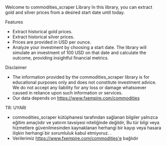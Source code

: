 Welcome to commodities_scraper Library
In this library, you can extract gold and silver prices from a desired start date until today.

Features
* Extract historical gold prices.
* Extract historical silver prices.
* Prices are provided in USD per ounce.
* Analyze your investment by choosing a start date. The library will simulate an investment of 100 USD on that date and calculate the outcome, providing insightful financial metrics.


Disclaimer
* The information provided by the commodities_scraper library is for educational purposes only and does not constitute investment advice. We do not accept any liability for any loss or damage whatsoever caused in reliance upon such information or services.
* Our data depends on https://www.fxempire.com/commodities

TR:
UYARI
* commodities_scraper kütüphanesi tarafından sağlanan bilgiler yalnızca eğitim amaçlıdır ve yatırım tavsiyesi niteliğinde değildir,
Bu tür bilgi veya hizmetlere güvenilmesinden kaynaklanan herhangi bir kayıp veya hasara ilişkin herhangi bir sorumluluk kabul etmiyoruz. .
* Verilerimiz https://www.fxempire.com/commodities'e bağlıdır

